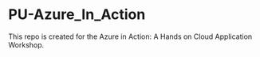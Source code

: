 # PU-Azure_In_Action
This repo is created for the Azure in Action: A Hands on Cloud Application Workshop.
